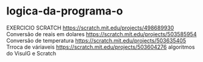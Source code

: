 # logica-da-programa-o
EXERCICIO SCRATCH https://scratch.mit.edu/projects/498689930
Conversão de reais em dolares
https://scratch.mit.edu/projects/503585954
Conversão de temperatura 
https://scratch.mit.edu/projects/503635405
Trroca de váriaveis 
https://scratch.mit.edu/projects/503604276
algoritmos do VisulG e Scratch
